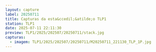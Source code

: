 ```yaml
---
layout: capture
label: 20250711
title: Capturas da esta&ccedil;&atilde;o TLP1
station: TLP1
date: 2025-07-11 22:11:30
preview: TLP1/2025/202507/20250711/stack.jpg
capturas:
  - imagem: TLP1/2025/202507/20250711/M20250711_221130_TLP_1P.jpg
---
```

